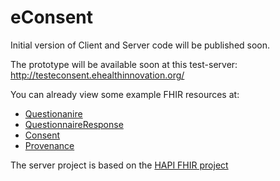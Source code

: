 # eConsent

Initial version of Client and Server code will be published soon. 

The prototype will be available soon at this test-server: http://testeconsent.ehealthinnovation.org/

You can already view some example FHIR resources at:
* [Questionanire](http://testeconsent.ehealthinnovation.org/server/fhir/Questionnaire)
* [QuestionnaireResponse](http://testeconsent.ehealthinnovation.org/server/fhir/QuestionnaireResponse)
* [Consent](http://testeconsent.ehealthinnovation.org/server/fhir/Consent)
* [Provenance](http://testeconsent.ehealthinnovation.org/server/fhir/Provenance)

The server project is based on the [HAPI FHIR project](https://github.com/jamesagnew/hapi-fhir)
